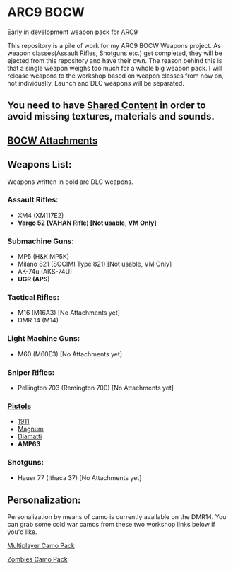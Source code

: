# ARC9 BOCW

Early in development weapon pack for [ARC9](https://github.com/HaodongMo/ARC-9)

This repository is a pile of work for my ARC9 BOCW Weapons project. As weapon classes(Assault Rifles, Shotguns etc.) get completed, they will be ejected from this repository and have their own. The reason behind this is that a single weapon weighs too much for a whole big weapon pack. I will release weapons to the workshop based on weapon classes from now on, not individually. Launch and DLC weapons will be separated.

## You need to have [Shared Content](https://github.com/multinettt/ARC-9_BOCW_Shared_Content) in order to avoid missing textures, materials and sounds.

## [BOCW Attachments](https://github.com/multinettt/ARC-9_BOCW_Attachments)

## Weapons List:
Weapons written in bold are DLC weapons.

### Assault Rifles:

- XM4 (XM117E2)
- **Vargo 52 (VAHAN Rifle)       [Not usable, VM Only]**

### Submachine Guns:

- MP5        (H&K MP5K)
- Milano 821 (SOCIMI Type 821) [Not usable, VM Only]
- AK-74u     (AKS-74U)
- **UGR        (APS)**

### Tactical Rifles:

- M16        (M16A3)           [No Attachments yet]
- DMR 14     (M14)

### Light Machine Guns:

- M60        (M60E3)           [No Attachments yet]

### Sniper Rifles:

- Pellington 703 (Remington 700) [No Attachments yet]

### [Pistols](https://github.com/multinettt/ARC-9_BOCW_Pistols)
- [1911](https://github.com/multinettt/ARC-9_BOCW_Pistols)
- [Magnum](https://github.com/multinettt/ARC-9_BOCW_Pistols)
- [Diamatti](https://github.com/multinettt/ARC-9_BOCW_Pistols)
- **AMP63**

### Shotguns:

- Hauer 77 (Ithaca 37)        [No Attachments yet]

## Personalization:

Personalization by means of camo is currently available on the DMR14. You can grab some cold war camos from these two workshop links below if you'd like.

[Multiplayer Camo Pack](https://steamcommunity.com/sharedfiles/filedetails/?id=2989163938)

[Zombies Camo Pack](https://steamcommunity.com/sharedfiles/filedetails/?id=2989231579)
